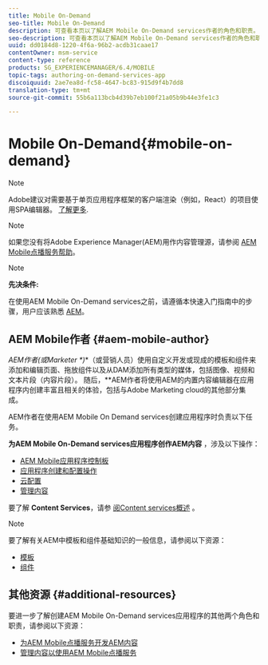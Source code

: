 ```yaml
---
title: Mobile On-Demand
seo-title: Mobile On-Demand
description: 可查看本页以了解AEM Mobile On-Demand services作者的角色和职责。
seo-description: 可查看本页以了解AEM Mobile On-Demand services作者的角色和职责。
uuid: dd0184d8-1220-4f6a-96b2-acdb31caae17
contentOwner: msm-service
content-type: reference
products: SG_EXPERIENCEMANAGER/6.4/MOBILE
topic-tags: authoring-on-demand-services-app
discoiquuid: 2ae7ea8d-fc58-4647-bc83-915d9f4b7dd8
translation-type: tm+mt
source-git-commit: 55b6a113bcb4d39b7eb100f21a05b9b44e3fe1c3

---
```



# Mobile On-Demand{#mobile-on-demand}

>[!NOTE]
>
>Adobe建议对需要基于单页应用程序框架的客户端渲染（例如，React）的项目使用SPA编辑器。 [了解更多](/help/sites-developing/spa-overview.md).

>[!NOTE]
>
>如果您没有将Adobe Experience Manager(AEM)用作内容管理源，请参阅 [AEM Mobile点播服务帮助](https://helpx.adobe.com/digital-publishing-solution/topics.html)。

>[!NOTE]
>
>**先决条件:**
>
>在使用AEM Mobile On-Demand services之前，请遵循本快速入门指南中的步骤，用户应该熟悉 [AEM](/help/sites-deploying/deploy.md)。

## AEM Mobile作者 {#aem-mobile-author}

***AEM作者&#x200B;*(或*Marketer *)**（或营销人员）使用自定义开发或现成的模板和组件来添加和编辑页面、拖放组件以及从DAM添加所有类型的媒体，包括图像、视频和文本片段（内容片段）。 随后，**AEM作者将使用AEM的内置内容编辑器在应用程序内创建丰富且相关的体验，包括与Adobe Marketing cloud的其他部分集成。

AEM作者在使用AEM Mobile On Demand services创建应用程序时负责以下任务。

**为AEM Mobile On-Demand services应用程序创作AEM内容** ，涉及以下操作：

* [AEM Mobile应用程序控制板](/help/mobile/mobile-apps-ondemand-application-dashboard.md)
* [应用程序创建和配置操作](/help/mobile/mobile-apps-ondemand-application-create-configure-action.md)
* [云配置](/help/mobile/mobile-on-demand-associating-an-on-demand-app-to-cloud-configuration.md)
* [管理内容](/help/mobile/mobile-apps-ondemand-manage-content-ondemand.md)

要了解 **Content Services**，请参 [阅Content services概述](/help/mobile/develop-content-as-a-service.md) 。

>[!NOTE]
>
>要了解有关AEM中模板和组件基础知识的一般信息，请参阅以下资源：
>
>* [模板](/help/sites-developing/templates.md)
>* [组件](/help/sites-developing/components.md)
>



## 其他资源 {#additional-resources}

要进一步了解创建AEM Mobile On-Demand services应用程序的其他两个角色和职责，请参阅以下资源：

* [为AEM Mobile点播服务开发AEM内容](/help/mobile/aem-mobile-on-demand.md)
* [管理内容以使用AEM Mobile点播服务](/help/mobile/aem-mobile.md)

